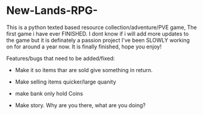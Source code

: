 # New-Lands-RPG-
This is a python texted based resource collection/adventure/PVE game, The first game i have ever FINISHED. I dont know if i will add more updates to the game but it is definately a passion project I've been SLOWLY working on for around a year now. It is finally finished, hope you enjoy! 


Features/bugs that need to be added/fixed:
- Make it so items thar are sold give something in return.
- Make selling items quicker/large quanity
- make bank only hold Coins

- Make story. Why are you there, what are you doing?

